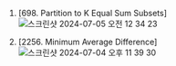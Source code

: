 1. [698. Partition to K Equal Sum Subsets]
![스크린샷 2024-07-05 오전 12 34 23](https://github.com/AlmSmartDoctor/study-2024-06-advanced-algorithm/assets/66310634/bf1a3f17-4f53-4694-9293-8f206ca63c54)


2. [2256. Minimum Average Difference]
![스크린샷 2024-07-04 오후 11 39 30](https://github.com/AlmSmartDoctor/study-2024-06-advanced-algorithm/assets/66310634/3e4dbc93-fdc5-4f0e-9119-ad7d48167d93)
